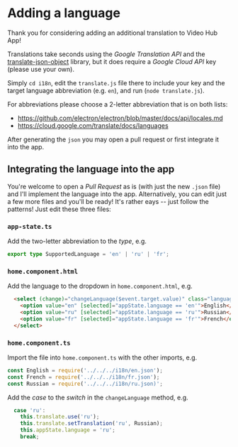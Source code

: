# Adding a language

Thank you for considering adding an additional translation to Video Hub App!

Translations take seconds using the _Google Translation API_ and the [translate-json-object](https://github.com/KhaledMohamedP/translate-json-object) library, but it does require a _Google Cloud API_ key (please use your own).

Simply `cd i18n`, edit the `translate.js` file there to include your key and the target language abbreviation (e.g. `en`), and run (`node translate.js`).

For abbreviations please choose a 2-letter abbreviation that is on both lists:
- https://github.com/electron/electron/blob/master/docs/api/locales.md
- https://cloud.google.com/translate/docs/languages

After generating the `json` you may open a pull request or first integrate it into the app.

## Integrating the language into the app

You're welcome to open a _Pull Request_ as is (with just the new `.json` file) and I'll implement the language into the app. Alternatively, you can edit just a few more files and you'll be ready! It's rather eays -- just follow the patterns! Just edit these three files:

### `app-state.ts`

Add the two-letter abbreviation to the _type_, e.g.

```ts
export type SupportedLanguage = 'en' | 'ru' | 'fr';
```

### `home.component.html`

Add the language to the dropdown in `home.component.html`, e.g.

```html
  <select (change)="changeLanguage($event.target.value)" class="languageDropDown">
    <option value="en" [selected]="appState.language == 'en'">English</option>
    <option value="ru" [selected]="appState.language == 'ru'">Russian</option>
    <option value="fr" [selected]="appState.language == 'fr'">French</option>
  </select>
```

### `home.component.ts`

Import the file into `home.component.ts` with the other imports, e.g.

```ts
const English = require('../../../i18n/en.json');
const French = require('../../../i18n/fr.json');
const Russian = require('../../../i18n/ru.json)';
```

Add the _case_ to the _switch_ in the `changeLanguage` method, e.g.

```ts
  case 'ru':
    this.translate.use('ru');
    this.translate.setTranslation('ru', Russian);
    this.appState.language = 'ru';
    break;
```
